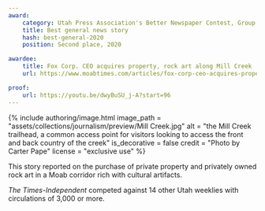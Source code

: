 ```yaml
---
award:
    category: Utah Press Association's Better Newspaper Contest, Group 2
    title: Best general news story
    hash: best-general-2020
    position: Second place, 2020

awardee:
    title: Fox Corp. CEO acquires property, rock art along Mill Creek
    url: https://www.moabtimes.com/articles/fox-corp-ceo-acquires-property-rock-art-along-mill-creek/

proof:
    url: https://youtu.be/dwyBuSU_j-A?start=96
---
```


{% include authoring/image.html
    image_path = "assets/collections/journalism/preview/Mill Creek.jpg"
    alt = "the Mill Creek trailhead, a common access point for visitors looking to access the front and back country of the creek"
    is_decorative = false
    credit = "Photo by Carter Pape"
    license = "exclusive use"
%}

This story reported on the purchase of private property and privately owned rock art in a Moab corridor rich with cultural artifacts.

_The Times-Independent_ competed against 14 other Utah weeklies with circulations of 3,000 or more.
